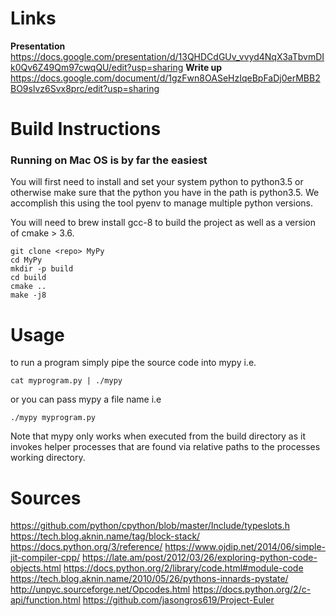# Links
**Presentation** https://docs.google.com/presentation/d/13QHDCdGUv_vvyd4NqX3aTbvmDIk0Qv6Z49Qm97cwqQU/edit?usp=sharing
**Write up** https://docs.google.com/document/d/1gzFwn8OASeHzIqeBpFaDj0erMBB2BO9slvz6Svx8prc/edit?usp=sharing

# Build Instructions

### Running on Mac OS is by far the easiest

You will first need to install and set your system python to python3.5 or otherwise make sure that the python you have in the path is python3.5. We accomplish this using the tool pyenv to manage multiple python versions.

You will need to brew install gcc-8 to build the project as well as a version of cmake > 3.6.

```
git clone <repo> MyPy 
cd MyPy
mkdir -p build 
cd build 
cmake ..
make -j8
```

# Usage
to run a program simply pipe the source code into mypy i.e.
```
cat myprogram.py | ./mypy 
```
or you can pass mypy a file name i.e
```
./mypy myprogram.py
```

Note that mypy only works when executed from the build directory as it invokes helper processes that are found via relative paths to the processes working directory.

# Sources 
https://github.com/python/cpython/blob/master/Include/typeslots.h
https://tech.blog.aknin.name/tag/block-stack/ 
https://docs.python.org/3/reference/ 
https://www.ojdip.net/2014/06/simple-jit-compiler-cpp/
https://late.am/post/2012/03/26/exploring-python-code-objects.html 
https://docs.python.org/2/library/code.html#module-code
https://tech.blog.aknin.name/2010/05/26/pythons-innards-pystate/ 
http://unpyc.sourceforge.net/Opcodes.html 
https://docs.python.org/2/c-api/function.html 
https://github.com/jasongros619/Project-Euler 
